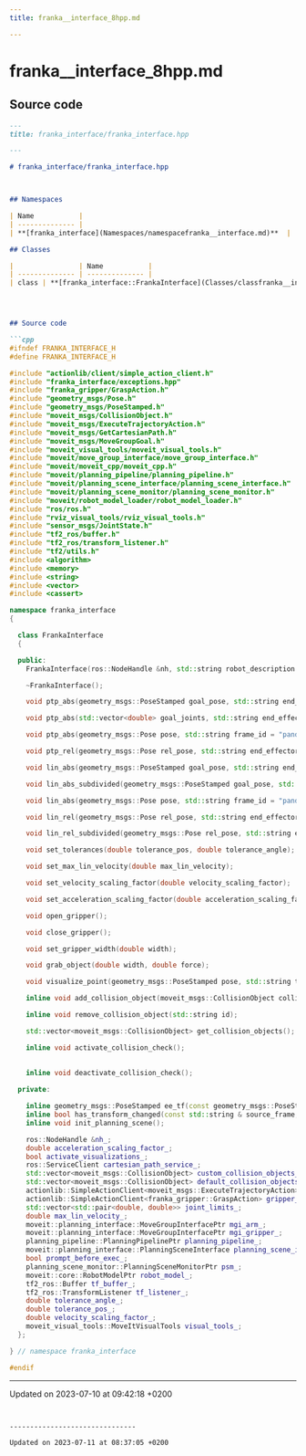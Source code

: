 ```yaml
---
title: franka__interface_8hpp.md

---
```


# franka__interface_8hpp.md






## Source code

```markdown
---
title: franka_interface/franka_interface.hpp

---

# franka_interface/franka_interface.hpp



## Namespaces

| Name           |
| -------------- |
| **[franka_interface](Namespaces/namespacefranka__interface.md)**  |

## Classes

|                | Name           |
| -------------- | -------------- |
| class | **[franka_interface::FrankaInterface](Classes/classfranka__interface_1_1FrankaInterface.md)**  |




## Source code

```cpp
#ifndef FRANKA_INTERFACE_H
#define FRANKA_INTERFACE_H

#include "actionlib/client/simple_action_client.h"
#include "franka_interface/exceptions.hpp"
#include "franka_gripper/GraspAction.h"
#include "geometry_msgs/Pose.h"
#include "geometry_msgs/PoseStamped.h"
#include "moveit_msgs/CollisionObject.h"
#include "moveit_msgs/ExecuteTrajectoryAction.h"
#include "moveit_msgs/GetCartesianPath.h"
#include "moveit_msgs/MoveGroupGoal.h"
#include "moveit_visual_tools/moveit_visual_tools.h"
#include "moveit/move_group_interface/move_group_interface.h"
#include "moveit/moveit_cpp/moveit_cpp.h"
#include "moveit/planning_pipeline/planning_pipeline.h"
#include "moveit/planning_scene_interface/planning_scene_interface.h"
#include "moveit/planning_scene_monitor/planning_scene_monitor.h"
#include "moveit/robot_model_loader/robot_model_loader.h"
#include "ros/ros.h"
#include "rviz_visual_tools/rviz_visual_tools.h"
#include "sensor_msgs/JointState.h"
#include "tf2_ros/buffer.h"
#include "tf2_ros/transform_listener.h"
#include "tf2/utils.h"
#include <algorithm>
#include <memory>
#include <string>
#include <vector>
#include <cassert>

namespace franka_interface
{

  class FrankaInterface
  {

  public:
    FrankaInterface(ros::NodeHandle &nh, std::string robot_description = "robot_description", bool prompt_before_exec=false);

    ~FrankaInterface();

    void ptp_abs(geometry_msgs::PoseStamped goal_pose, std::string end_effector_name = "panda_hand_tcp", bool prompt = false);

    void ptp_abs(std::vector<double> goal_joints, std::string end_effector_name = "panda_hand_tcp", bool prompt = false);

    void ptp_abs(geometry_msgs::Pose pose, std::string frame_id = "panda_link0", std::string end_effector_name = "panda_hand_tcp", bool prompt = false);

    void ptp_rel(geometry_msgs::Pose rel_pose, std::string end_effector_name = "panda_hand_tcp", bool prompt = false);

    void lin_abs(geometry_msgs::PoseStamped goal_pose, std::string end_effector_name = "panda_hand_tcp", bool prompt = false);

    void lin_abs_subdivided(geometry_msgs::PoseStamped goal_pose, std::string end_effector_name = "panda_hand_tcp");

    void lin_abs(geometry_msgs::Pose pose, std::string frame_id = "panda_link0", std::string end_effector_name = "panda_hand_tcp", bool prompt = false);

    void lin_rel(geometry_msgs::Pose rel_pose, std::string end_effector_name = "panda_hand_tcp", bool prompt = false);

    void lin_rel_subdivided(geometry_msgs::Pose rel_pose, std::string end_effector_name = "panda_hand_tcp");

    void set_tolerances(double tolerance_pos, double tolerance_angle);

    void set_max_lin_velocity(double max_lin_velocity);

    void set_velocity_scaling_factor(double velocity_scaling_factor);

    void set_acceleration_scaling_factor(double acceleration_scaling_factor);

    void open_gripper();

    void close_gripper();

    void set_gripper_width(double width);

    void grab_object(double width, double force);

    void visualize_point(geometry_msgs::PoseStamped pose, std::string text = "goal");

    inline void add_collision_object(moveit_msgs::CollisionObject collision_object);

    inline void remove_collision_object(std::string id);

    std::vector<moveit_msgs::CollisionObject> get_collision_objects();

    inline void activate_collision_check();
    

    inline void deactivate_collision_check();
  
  private:

    inline geometry_msgs::PoseStamped ee_tf(const geometry_msgs::PoseStamped & pose, const std::string & end_effector_name);
    inline bool has_transform_changed(const std::string & source_frame, const std::string & target_frame);
    inline void init_planning_scene();

    ros::NodeHandle &nh_;
    double acceleration_scaling_factor_;
    bool activate_visualizations_;
    ros::ServiceClient cartesian_path_service_;
    std::vector<moveit_msgs::CollisionObject> custom_collision_objects_;
    std::vector<moveit_msgs::CollisionObject> default_collision_objects_;
    actionlib::SimpleActionClient<moveit_msgs::ExecuteTrajectoryAction> execute_trajectory_action_client_;
    actionlib::SimpleActionClient<franka_gripper::GraspAction> gripper_action_client_;
    std::vector<std::pair<double, double>> joint_limits_;
    double max_lin_velocity_;
    moveit::planning_interface::MoveGroupInterfacePtr mgi_arm_;
    moveit::planning_interface::MoveGroupInterfacePtr mgi_gripper_;
    planning_pipeline::PlanningPipelinePtr planning_pipeline_;
    moveit::planning_interface::PlanningSceneInterface planning_scene_interface_;
    bool prompt_before_exec_;
    planning_scene_monitor::PlanningSceneMonitorPtr psm_;
    moveit::core::RobotModelPtr robot_model_;
    tf2_ros::Buffer tf_buffer_;
    tf2_ros::TransformListener tf_listener_;
    double tolerance_angle_;
    double tolerance_pos_;
    double velocity_scaling_factor_;
    moveit_visual_tools::MoveItVisualTools visual_tools_;
  };

} // namespace franka_interface

#endif
```


-------------------------------

Updated on 2023-07-10 at 09:42:18 +0200
```


-------------------------------

Updated on 2023-07-11 at 08:37:05 +0200
